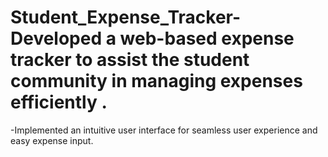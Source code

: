 # Student_Expense_Tracker-Developed a web-based expense tracker to assist the student community in managing expenses efficiently .
-Implemented an intuitive user interface for seamless user experience and easy expense input.
